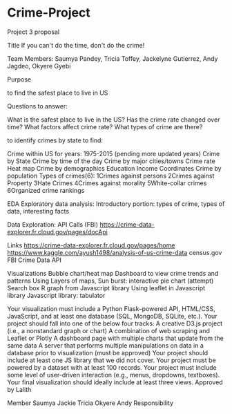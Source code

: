# Crime-Project

Project 3 proposal 

Title 
If you can't do the time, don't do the crime!

Team Members: Saumya Pandey, Tricia Toffey, Jackelyne Gutierrez, Andy Jagdeo, Okyere Gyebi

Purpose

 to find the safest place to live in US

Questions to answer:

What is the safest place to live in the US?
Has the crime rate changed over time?
What factors affect crime rate?
What types of crime are there?

 to identify crimes by state to find:

Crime within US for years: 1975-2015 (pending more updated years)
Crime by State
Crime by time of the day
Crime by major cities/towns
Crime rate Heat map 
Crime by demographics 
Education 
Income 
Coordinates 
Crime by population
Types of crimes(6):
1Crimes against persons
2Crimes against Property
3Hate Crimes
4Crimes against morality
5White-collar crimes
6Organized crime
rankings

EDA 
Exploratory data analysis:
Introductory portion: types of crime, types of data, interesting facts

Data Exploration: 
API Calls (FBI)
https://crime-data-explorer.fr.cloud.gov/pages/docApi

Links
https://crime-data-explorer.fr.cloud.gov/pages/home
https://www.kaggle.com/ayush1498/analysis-of-us-crime-data
census.gov
FBI Crime Data API

Visualizations
Bubble chart/heat map 
Dashboard to view crime trends and patterns
Using Layers of maps, 
 Sun burst: interactive pie chart (attempt)
Search box
R graph from Javascript library
Using leaflet in Javascript library
Javascript library: tabulator

Your visualization must include a Python Flask–powered API, HTML/CSS, JavaScript, and at least one database (SQL, MongoDB, SQLite, etc.). 
Your project should fall into one of the below four tracks: 
A creative D3.js project (i.e., a nonstandard graph or chart)
A combination of web scraping and Leaflet or Plotly
A dashboard page with multiple charts that update from the same data
A server that performs multiple manipulations on data in a database prior to visualization (must be approved)
Your project should include at least one JS library that we did not cover.
Your project must be powered by a dataset with at least 100 records.
Your project must include some level of user-driven interaction (e.g., menus, dropdowns, textboxes).
Your final visualization should ideally include at least three views. 
Approved by Lalith 


Member
Saumya
Jackie
Tricia
Okyere
Andy
Responsibility












